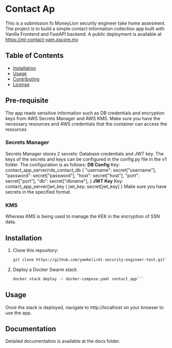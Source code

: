 # Contact Ap

This is a submission fo MoneyLion security engineer take home assesment. The project is to build a simple contact information collection app built with Vanilla Frontend and FastAPI backend. A public deployment is available at https://ml-contact-yam.oscore.my

## Table of Contents

- [Installation](#installation)
- [Usage](#usage)
- [Contributing](#contributing)
- [License](#license)

## Pre-requisite

The app reads sensitive information such as DB credentials and encryption keys from AWS Secrets Manager and AWS KMS. Make sure you have the necessary resources and AWS credentials that the container can access the resources

### Secrets Manager

Secrets Manager stores 2 secrets: Database credentials and JWT key. The keys of the secrets and keys can be configured in the config.py file in the v1 folder. The configuration is as follows:
**DB Config**
Key: contact_app_server/rds_contact_db
{
"username": secret["username"],
"password": secret["password"],
"host": secret["host"],
"port": secret["port"],
"db": secret["dbname"],
}
**JWT Key**
Key: contact_app_server/jwt_key
(
jwt_key: secret[jwt_key]
}
Make sure you have secrets in the specified format.

### KMS

Whereas KMS is being used to manage the KEK in the encryption of SSN data.

## Installation

1. Clone this repository:
   ````bash
   git clone https://github.com/yamkeli/ml-security-engineer-test.git```
   ````
2. Deploy a Docker Swarm stack
   ````bash
   docker stack deploy -c docker-compose.yaml contact_app```
   ````

## Usage

Once the stack is deployed, navigate to http://localhost on your browser to use the app.

## Documentation

Detailed documentation is available at the docs folder.
